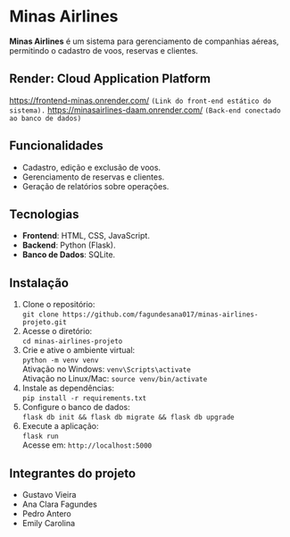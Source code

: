 # Minas Airlines

**Minas Airlines** é um sistema para gerenciamento de companhias aéreas, permitindo o cadastro de voos, reservas e clientes.

## Render: Cloud Application Platform
https://frontend-minas.onrender.com/ `(Link do front-end estático do sistema).`
https://minasairlines-daam.onrender.com/ `(Back-end conectado ao banco de dados)`

## Funcionalidades
- Cadastro, edição e exclusão de voos.
- Gerenciamento de reservas e clientes.
- Geração de relatórios sobre operações.

## Tecnologias
- **Frontend**: HTML, CSS, JavaScript.
- **Backend**: Python (Flask).
- **Banco de Dados**: SQLite.

## Instalação
1. Clone o repositório:  
   `git clone https://github.com/fagundesana017/minas-airlines-projeto.git`
2. Acesse o diretório:  
   `cd minas-airlines-projeto`
3. Crie e ative o ambiente virtual:  
   `python -m venv venv`  
   Ativação no Windows: `venv\Scripts\activate`  
   Ativação no Linux/Mac: `source venv/bin/activate`
4. Instale as dependências:  
   `pip install -r requirements.txt`
5. Configure o banco de dados:  
   `flask db init && flask db migrate && flask db upgrade`
6. Execute a aplicação:  
   `flask run`  
   Acesse em: `http://localhost:5000`

## Integrantes do projeto
- Gustavo Vieira
- Ana Clara Fagundes
- Pedro Antero
- Emily Carolina 
